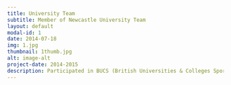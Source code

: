 ```yaml
---
title: University Team
subtitle: Member of Newcastle University Team
layout: default
modal-id: 1
date: 2014-07-18
img: 1.jpg
thumbnail: 1thumb.jpg
alt: image-alt
project-date: 2014-2015
description: Participated in BUCS (British Universities & Colleges Sport) league 2014-2015. 
---
```

